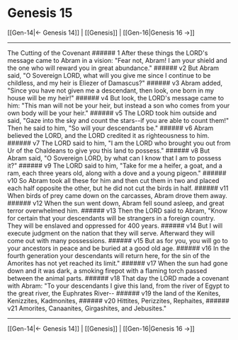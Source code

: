 # Genesis 15

[[Gen-14|← Genesis 14]] | [[Genesis]] | [[Gen-16|Genesis 16 →]]
***

The Cutting of the Covenant ###### 1 After these things the LORD's message came to Abram in a vision: "Fear not, Abram! I am your shield and the one who will reward you in great abundance." ###### v2 But Abram said, "O Sovereign LORD, what will you give me since I continue to be childless, and my heir is Eliezer of Damascus?" ###### v3 Abram added, "Since you have not given me a descendant, then look, one born in my house will be my heir!" ###### v4 But look, the LORD's message came to him: "This man will not be your heir, but instead a son who comes from your own body will be your heir." ###### v5 The LORD took him outside and said, "Gaze into the sky and count the stars--if you are able to count them!" Then he said to him, "So will your descendants be." ###### v6 Abram believed the LORD, and the LORD credited it as righteousness to him. ###### v7 The LORD said to him, "I am the LORD who brought you out from Ur of the Chaldeans to give you this land to possess." ###### v8 But Abram said, "O Sovereign LORD, by what can I know that I am to possess it?" ###### v9 The LORD said to him, "Take for me a heifer, a goat, and a ram, each three years old, along with a dove and a young pigeon." ###### v10 So Abram took all these for him and then cut them in two and placed each half opposite the other, but he did not cut the birds in half. ###### v11 When birds of prey came down on the carcasses, Abram drove them away. ###### v12 When the sun went down, Abram fell sound asleep, and great terror overwhelmed him. ###### v13 Then the LORD said to Abram, "Know for certain that your descendants will be strangers in a foreign country. They will be enslaved and oppressed for 400 years. ###### v14 But I will execute judgment on the nation that they will serve. Afterward they will come out with many possessions. ###### v15 But as for you, you will go to your ancestors in peace and be buried at a good old age. ###### v16 In the fourth generation your descendants will return here, for the sin of the Amorites has not yet reached its limit." ###### v17 When the sun had gone down and it was dark, a smoking firepot with a flaming torch passed between the animal parts. ###### v18 That day the LORD made a covenant with Abram: "To your descendants I give this land, from the river of Egypt to the great river, the Euphrates River-- ###### v19 the land of the Kenites, Kenizzites, Kadmonites, ###### v20 Hittites, Perizzites, Rephaites, ###### v21 Amorites, Canaanites, Girgashites, and Jebusites."

***
[[Gen-14|← Genesis 14]] | [[Genesis]] | [[Gen-16|Genesis 16 →]]
